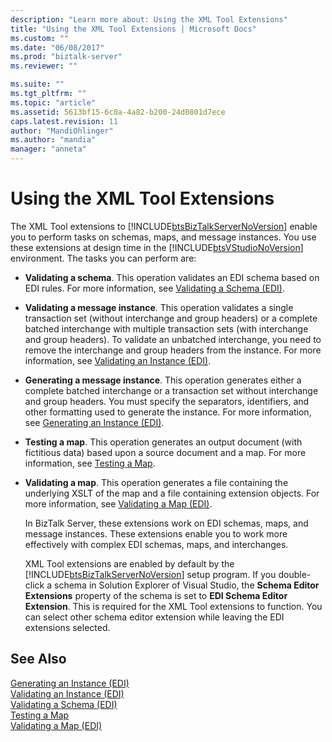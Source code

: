 ```yaml
---
description: "Learn more about: Using the XML Tool Extensions"
title: "Using the XML Tool Extensions | Microsoft Docs"
ms.custom: ""
ms.date: "06/08/2017"
ms.prod: "biztalk-server"
ms.reviewer: ""

ms.suite: ""
ms.tgt_pltfrm: ""
ms.topic: "article"
ms.assetid: 5613bf15-6c0a-4a82-b200-24d0801d7ece
caps.latest.revision: 11
author: "MandiOhlinger"
ms.author: "mandia"
manager: "anneta"
---
```

# Using the XML Tool Extensions
The XML Tool extensions to [!INCLUDE[btsBizTalkServerNoVersion](../includes/btsbiztalkservernoversion-md.md)] enable you to perform tasks on schemas, maps, and message instances. You use these extensions at design time in the [!INCLUDE[btsVStudioNoVersion](../includes/btsvstudionoversion-md.md)] environment. The tasks you can perform are:  
  
- **Validating a schema**. This operation validates an EDI schema based on EDI rules. For more information, see [Validating a Schema (EDI)](../core/validating-a-schema-edi.md).  
  
- **Validating a message instance**. This operation validates a single transaction set (without interchange and group headers) or a complete batched interchange with multiple transaction sets (with interchange and group headers). To validate an unbatched interchange, you need to remove the interchange and group headers from the instance. For more information, see [Validating an Instance (EDI)](../core/validating-an-instance-edi.md).  
  
- **Generating a message instance**. This operation generates either a complete batched interchange or a transaction set without interchange and group headers. You must specify the separators, identifiers, and other formatting used to generate the instance. For more information, see [Generating an Instance (EDI)](../core/generating-an-instance-edi.md).  
  
- **Testing a map**. This operation generates an output document (with fictitious data) based upon a source document and a map. For more information, see [Testing a Map](../core/testing-a-map.md).  
  
- **Validating a map**. This operation generates a file containing the underlying XSLT of the map and a file containing extension objects. For more information, see [Validating a Map (EDI)](../core/validating-a-map-edi.md).  
  
  In BizTalk Server, these extensions work on EDI schemas, maps, and message instances. These extensions enable you to work more effectively with complex EDI schemas, maps, and interchanges.  
  
  XML Tool extensions are enabled by default by the [!INCLUDE[btsBizTalkServerNoVersion](../includes/btsbiztalkservernoversion-md.md)] setup program. If you double-click a schema in Solution Explorer of Visual Studio, the **Schema Editor Extensions** property of the schema is set to **EDI Schema Editor Extension**. This is required for the XML Tool extensions to function. You can select other schema editor extension while leaving the EDI extensions selected.  
  
## See Also  
 [Generating an Instance (EDI)](../core/generating-an-instance-edi.md)   
 [Validating an Instance (EDI)](../core/validating-an-instance-edi.md)   
 [Validating a Schema (EDI)](../core/validating-a-schema-edi.md)   
 [Testing a Map](../core/testing-a-map.md)   
 [Validating a Map (EDI)](../core/validating-a-map-edi.md)
